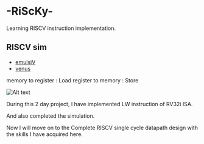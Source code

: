 # -RiScKy-
Learning RISCV instruction implementation.
## RISCV sim
* [emulsiV]([URL](https://eseo-tech.github.io/emulsiV/))
* [venus](https://venus.cs61c.org/)


memory to register : Load
register to memory : Store

![Alt text](/images/final_simulation.png)

During this 2 day project, I have implemented LW instruction of RV32i ISA.

And also completed the simulation. 

Now I will move on to the Complete RISCV single cycle datapath design with the skills I have acquired here.